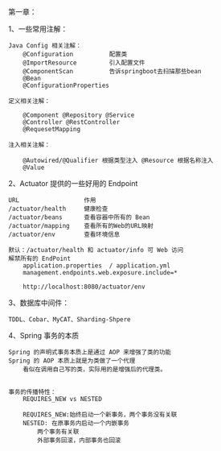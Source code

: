 第一章：

1、一些常用注解：
    
    Java Config 相关注解：
        @Configuration          配置类
        @ImportResource         引入配置文件
        @ComponentScan          告诉springboot去扫描那些bean
        @Bean                   
        @ConfigurationProperties
        
    定义相关注解：
        
        @Component @Repository @Service
        @Controller @RestController
        @RequesetMapping
        
    注入相关注解：
        
        @Autowired/@Qualifier 根据类型注入 @Resource 根据名称注入
        @Value            
        
2、Actuator 提供的一些好用的 Endpoint
    
    URL                  作用
    /actuator/health     健康检查
    /actuator/beans      查看容器中所有的 Bean
    /actuator/mapping    查看所有的Web的URL映射
    /actuator/env        查看环境信息
    
    默认：/actuator/health 和 actuator/info 可 Web 访问
    解禁所有的 EndPoint
        application.properties  / application.yml
        management.endpoints.web.exposure.include=*
        
        http://localhost:8080/actuator/env
        
3、数据库中间件：
    
    TDDL、Cobar、MyCAT、Sharding-Shpere 
    
4、Spring 事务的本质
    
    Spring 的声明式事务本质上是通过 AOP 来增强了类的功能
    Spring 的 AOP 本质上就是为类做了一个代理
        看似在调用自己写的类，实际用的是增强后的代理类。
        
    
    事务的传播特性：
        REQUIRES_NEW vs NESTED
        
        REQUIRES_NEW:始终启动一个新事务，两个事务没有关联
        NESTED: 在原事务内启动一个内嵌事务
            两个事务有关联
            外部事务回滚，内部事务也回滚
            
                                     